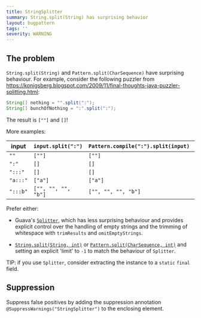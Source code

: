 ```yaml
---
title: StringSplitter
summary: String.split(String) has surprising behavior
layout: bugpattern
tags: ''
severity: WARNING
---
```


<!--
*** AUTO-GENERATED, DO NOT MODIFY ***
To make changes, edit the @BugPattern annotation or the explanation in docs/bugpattern.
-->


## The problem
`String.split(String)` and `Pattern.split(CharSequence)` have surprising
behaviour. For example, consider the following puzzler from
https://konigsberg.blogspot.com/2009/11/final-thoughts-java-puzzler-splitting.html:

```java
String[] nothing = "".split(":");
String[] bunchOfNothing = ":".split(":");
```

The result is `[""]` and `[]`!

More examples:

input    | `input.split(":")`  | `Pattern.compile(":").split(input)` | `Splitter.on(':').split(input)`
-------- | ------------------- | ----------------------------------- | -------------------------------
`""`     | `[""]`              | `[""]`                              | `[""]`
`":"`    | `[]`                | `[]`                                | `["", ""]`
`":::"`  | `[]`                | `[]`                                | `["", "", "", ""]`
`"a:::"` | `["a"]`             | `["a"]`                             | `["a", "", "", ""]`
`":::b"` | `["", "", "", "b"]` | `["", "", "", "b"]`                 | `["", "", "", "b"]`

Prefer either:

*   Guava's
    [`Splitter`](https://guava.dev/releases/23.0/api/docs/com/google/common/base/Splitter.html),
    which has less surprising behaviour and provides explicit control over the
    handling of empty strings and the trimming of whitespace with `trimResults`
    and `omitEmptyStrings`.

*   [`String.split(String, int)`](https://docs.oracle.com/en/java/javase/11/docs/api/java.base/java/lang/String.html#split\(java.lang.String,int\))
    or
    [`Pattern.split(CharSequence, int)`](https://docs.oracle.com/en/java/javase/11/docs/api/java.base/java/lang/String.html#split\(java.lang.String,int\))
    and setting an explicit 'limit' to `-1` to match the behaviour of
    `Splitter`.

TIP: if you use `Splitter`, consider extracting the instance to a `static`
`final` field.

## Suppression
Suppress false positives by adding the suppression annotation `@SuppressWarnings("StringSplitter")` to the enclosing element.
